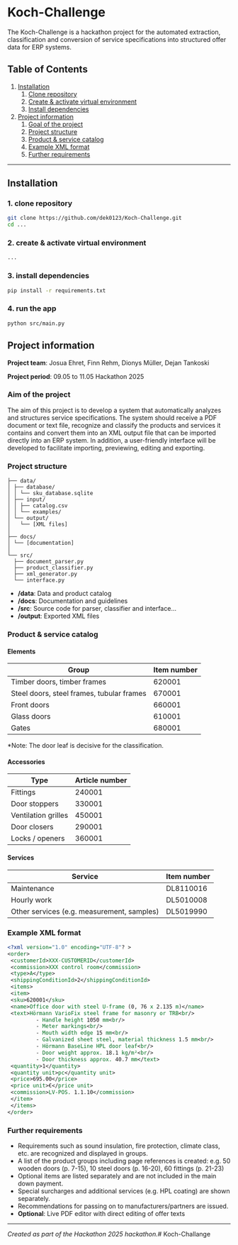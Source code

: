 # Koch-Challenge

The Koch-Challenge is a hackathon project for the automated extraction, classification and conversion of service specifications into structured offer data for ERP systems.

## Table of Contents

1. [Installation](#installation)  
    1. [Clone repository](#1-repository-clone)  
    2. [Create & activate virtual environment](#2-create--activate--virtual--environment)  
    3. [Install dependencies](#3-install-dependencies)  
2. [Project information](#project-information)  
    1. [Goal of the project](#goal-of-the-project)  
    2. [Project structure](#project-structure)  
    3. [Product & service catalog](#product--service-catalog)  
    4. [Example XML format](#example-xml-format)  
    5. [Further requirements](#further-requirements)  

---

## Installation


### 1. clone repository

```bash
git clone https://github.com/dek0123/Koch-Challenge.git
cd ...
```

### 2. create & activate virtual environment

```bash
...
```

### 3. install dependencies

```bash
pip install -r requirements.txt
```

### 4. run the app
``` bash 
python src/main.py
```



## Project information

**Project team**: Josua Ehret, Finn Rehm, Dionys Müller, Dejan Tankoski

**Project period**: 09.05 to 11.05 Hackathon 2025

### Aim of the project

The aim of this project is to develop a system that automatically analyzes and structures service specifications. The system should receive a PDF document or text file, recognize and classify the products and services it contains and convert them into an XML output file that can be imported directly into an ERP system. In addition, a user-friendly interface will be developed to facilitate importing, previewing, editing and exporting.



### Project structure

```mermaid
├── data/
│ ├── database/
│ │ └── sku_database.sqlite
│ ├── input/
│ │ ├── catalog.csv
│ │ └── examples/
│ └── output/
│   └── [XML files]
│
├── docs/
│ └── [documentation]
│
└── src/
  ├── document_parser.py
  ├── product_classifier.py
  ├── xml_generator.py
  └── interface.py
```

- **/data**: Data and product catalog  
- **/docs**: Documentation and guidelines  
- **/src**: Source code for parser, classifier and interface...
- **/output**: Exported XML files  

### Product & service catalog

#### Elements

| Group | Item number |
|---------------------------------|----------------|
| Timber doors, timber frames | 620001 |
| Steel doors, steel frames, tubular frames | 670001 |
| Front doors | 660001 |
| Glass doors | 610001 |
| Gates | 680001 |


*Note: The door leaf is decisive for the classification.

#### Accessories

| Type | Article number |
|------------------|----------------|
| Fittings | 240001 |
| Door stoppers | 330001 |
| Ventilation grilles | 450001 |
| Door closers | 290001 |
| Locks / openers | 360001 |

#### Services

| Service | Item number |
|------------------------------------------|----------------|
| Maintenance | DL8110016 |
| Hourly work | DL5010008 |
| Other services (e.g. measurement, samples) | DL5019990 |

### Example XML format


```xml
<?xml version="1.0" encoding="UTF-8"? >
<order>
 <customerId>XXX-CUSTOMERID</customerId>
 <commission>XXX control room</commission>
 <type>A</type>
 <shippingConditionId>2</shippingConditionId>
 <items>
 <item>
 <sku>620001</sku>
 <name>Office door with steel U-frame (0, 76 x 2.135 m)</name>
 <text>Hörmann VarioFix steel frame for masonry or TRB<br/>
         - Handle height 1050 mm<br/>
         - Meter markings<br/>
         - Mouth width edge 15 mm<br/>
         - Galvanized sheet steel, material thickness 1.5 mm<br/>
         - Hörmann BaseLine HPL door leaf<br/>
         - Door weight approx. 18.1 kg/m²<br/>
         - Door thickness approx. 40.7 mm</text>
 <quantity>1</quantity>
 <quantity unit>pc</quantity unit>
 <price>695.00</price>
 <price unit>€</price unit>
 <commission>LV-POS. 1.1.10</commission>
 </item>
 </items>
</order>
```

### Further requirements

- Requirements such as sound insulation, fire protection, climate class, etc. are recognized and displayed in groups.
- A list of the product groups including page references is created: 
 e.g. 50 wooden doors (p. 7-15), 10 steel doors (p. 16-20), 60 fittings (p. 21-23)
- Optional items are listed separately and are not included in the main down payment.
- Special surcharges and additional services (e.g. HPL coating) are shown separately.
- Recommendations for passing on to manufacturers/partners are issued.
- **Optional**: Live PDF editor with direct editing of offer texts

---


*Created as part of the Hackathon 2025 hackathon.*# Koch-Challange
